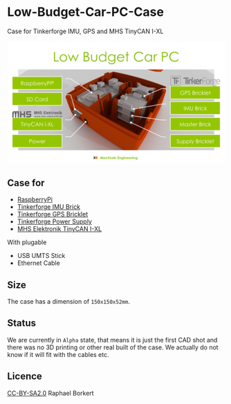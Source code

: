 Low-Budget-Car-PC-Case
======================

Case for Tinkerforge IMU, GPS and MHS TinyCAN I-XL

![Case](https://raw.githubusercontent.com/MechLabEngineering/Low-Budget-Car-PC-Case/master/Aufbau.png)

## Case for

* [RaspberryPi](http://www.watterott.com/de/Raspberry-Pi-Model-B)
* [Tinkerforge IMU Brick](http://www.tinkerforge.com/de/doc/Hardware/Bricks/IMU_Brick.html)
* [Tinkerforge GPS Bricklet](http://www.tinkerforge.com/en/doc/Hardware/Bricklets/GPS.html)
* [Tinkerforge Power Supply](http://www.tinkerforge.com/de/doc/Hardware/Power_Supplies/Step_Down.html)
* [MHS Elektronik TinyCAN I-XL](http://www.mhs-elektronik.de/index.php?module=content&action=show&page=tinycan_hardware)

With plugable

* USB UMTS Stick
* Ethernet Cable

## Size

The case has a dimension of `150x150x52mm`.

## Status

We are currently in `Alpha` state, that means it is just the first CAD shot and there was no 3D printing or other real built of the case. We actually do not know if it will fit with the cables etc.

## Licence

[CC-BY-SA2.0](http://creativecommons.org/licenses/by-sa/2.0/de/) Raphael Borkert

